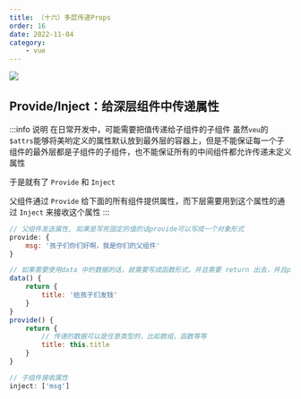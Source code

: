 ```yaml
---
title: （十六）多层传递Props
order: 16
date: 2022-11-04
category:
    - vue
---
```


![](https://image.zswei.xyz/img/202211121813358.webp)

## Provide/Inject：给深层组件中传递属性
:::info 说明
在日常开发中，可能需要把值传递给子组件的子组件
虽然`veu`的`$attrs`能够将美哟定义的属性默认放到最外层的容器上，但是不能保证每一个子组件的最外层都是子组件的子组件，也不能保证所有的中间组件都允许传递未定义属性

于是就有了 `Provide` 和 `Inject`

父组件通过 `Provide` 给下面的所有组件提供属性，而下层需要用到这个属性的通过 `Inject` 来接收这个属性
:::
```js
// 父组件发送属性, 如果是写死固定的值的话provide可以写成一个对象形式
provide: {
    msg: '孩子们你们好啊，我是你们的父组件'
}

// 如果需要使用data 中的数据的话，就需要写成函数形式，并且需要 return 出去，并且provide传递的数据不是响应式的，也就是说data当中的数据改变了provide传递的数据是不会变化的，如果需要响应性的需要把provide当中的数据定义成响应性的，这个后面通过组合式API讲解
data() {
    return {
        title: '给孩子们发钱'
    }
}
provide() {
    return {
        // 传递的数据可以是任意类型的，比如数组，函数等等
        title: this.title
    }
}

// 子组件接收属性
inject: ['msg']
```